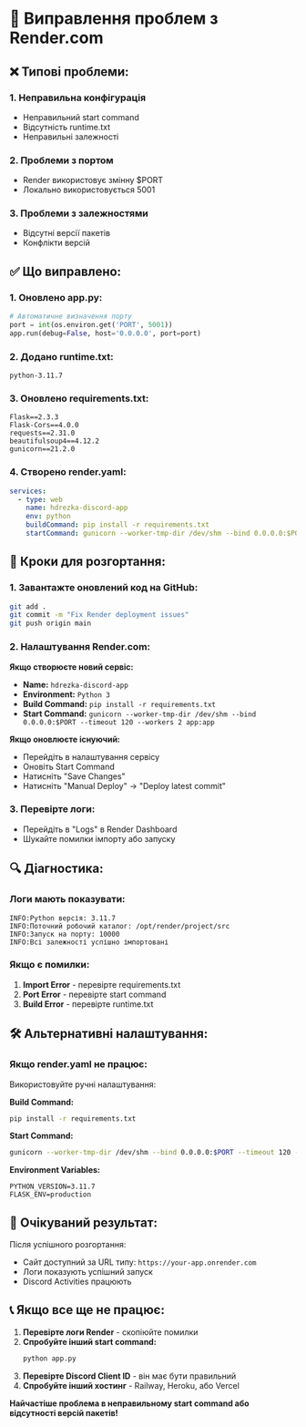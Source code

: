 # 🔧 Виправлення проблем з Render.com

## ❌ Типові проблеми:

### 1. **Неправильна конфігурація**
- Неправильний start command
- Відсутність runtime.txt
- Неправильні залежності

### 2. **Проблеми з портом**
- Render використовує змінну $PORT
- Локально використовується 5001

### 3. **Проблеми з залежностями**
- Відсутні версії пакетів
- Конфлікти версій

## ✅ Що виправлено:

### 1. **Оновлено app.py:**
```python
# Автоматичне визначення порту
port = int(os.environ.get('PORT', 5001))
app.run(debug=False, host='0.0.0.0', port=port)
```

### 2. **Додано runtime.txt:**
```
python-3.11.7
```

### 3. **Оновлено requirements.txt:**
```
Flask==2.3.3
Flask-Cors==4.0.0
requests==2.31.0
beautifulsoup4==4.12.2
gunicorn==21.2.0
```

### 4. **Створено render.yaml:**
```yaml
services:
  - type: web
    name: hdrezka-discord-app
    env: python
    buildCommand: pip install -r requirements.txt
    startCommand: gunicorn --worker-tmp-dir /dev/shm --bind 0.0.0.0:$PORT --timeout 120 --workers 2 app:app
```

## 🚀 Кроки для розгортання:

### 1. **Завантажте оновлений код на GitHub:**
```bash
git add .
git commit -m "Fix Render deployment issues"
git push origin main
```

### 2. **Налаштування Render.com:**

**Якщо створюєте новий сервіс:**
- **Name:** `hdrezka-discord-app`
- **Environment:** `Python 3`
- **Build Command:** `pip install -r requirements.txt`
- **Start Command:** `gunicorn --worker-tmp-dir /dev/shm --bind 0.0.0.0:$PORT --timeout 120 --workers 2 app:app`

**Якщо оновлюєте існуючий:**
- Перейдіть в налаштування сервісу
- Оновіть Start Command
- Натисніть "Save Changes"
- Натисніть "Manual Deploy" → "Deploy latest commit"

### 3. **Перевірте логи:**
- Перейдіть в "Logs" в Render Dashboard
- Шукайте помилки імпорту або запуску

## 🔍 Діагностика:

### Логи мають показувати:
```
INFO:Python версія: 3.11.7
INFO:Поточний робочий каталог: /opt/render/project/src
INFO:Запуск на порту: 10000
INFO:Всі залежності успішно імпортовані
```

### Якщо є помилки:
1. **Import Error** - перевірте requirements.txt
2. **Port Error** - перевірте start command
3. **Build Error** - перевірте runtime.txt

## 🛠️ Альтернативні налаштування:

### Якщо render.yaml не працює:
Використовуйте ручні налаштування:

**Build Command:**
```bash
pip install -r requirements.txt
```

**Start Command:**
```bash
gunicorn --worker-tmp-dir /dev/shm --bind 0.0.0.0:$PORT --timeout 120 --workers 2 app:app
```

**Environment Variables:**
```
PYTHON_VERSION=3.11.7
FLASK_ENV=production
```

## 🎯 Очікуваний результат:

Після успішного розгортання:
- Сайт доступний за URL типу: `https://your-app.onrender.com`
- Логи показують успішний запуск
- Discord Activities працюють

## 📞 Якщо все ще не працює:

1. **Перевірте логи Render** - скопіюйте помилки
2. **Спробуйте інший start command:**
   ```bash
   python app.py
   ```
3. **Перевірте Discord Client ID** - він має бути правильний
4. **Спробуйте інший хостинг** - Railway, Heroku, або Vercel

**Найчастіше проблема в неправильному start command або відсутності версій пакетів!**
